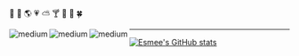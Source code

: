 

🌛 🍣 🌎 💗 ⛅ 🍸 🍓 🐬 🍀




<img align="left" alt="medium" src="https://img.shields.io/badge/LinkedIn-0077B5?style=for-the-badge&logo=linkedin&logoColor=white"/>

<img align="left" alt="medium" src="https://img.shields.io/badge/GitHub-100000?style=for-the-badge&logo=github&logoColor=white"/>

<img align="left" alt="medium" src="https://img.shields.io/badge/Figma-F24E1E?style=for-the-badge&logo=figma&logoColor=white"/>

---

[![Esmee's GitHub stats](https://github-readme-stats.vercel.app/api?username=esmeebarr&show_icons=true&theme=cobalt)](https://github.com/esmeebarr/github-readme-stats)

